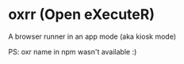 # oxrr (Open eXecuteR)

A browser runner in an app mode (aka kiosk mode)

PS: oxr name in npm wasn't available :)
 